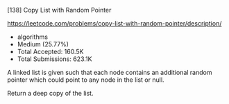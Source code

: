 [138] Copy List with Random Pointer  

https://leetcode.com/problems/copy-list-with-random-pointer/description/

* algorithms
* Medium (25.77%)
* Total Accepted:    160.5K
* Total Submissions: 623.1K


A linked list is given such that each node contains an additional random pointer which could point to any node in the list or null.



Return a deep copy of the list.

